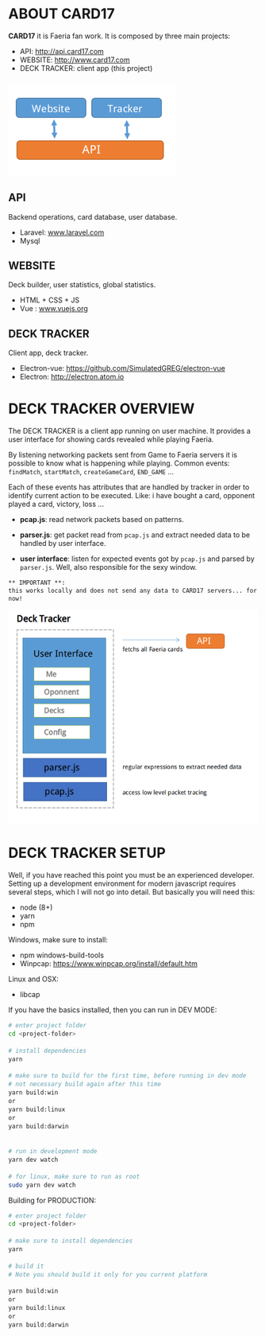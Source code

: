 # ABOUT CARD17

**CARD17** it is Faeria fan work. It is composed by three main  projects:

- API: http://api.card17.com
- WEBSITE: http://www.card17.com
- DECK TRACKER: client app (this project)

###

<img src="card17_overview.png">


## API

Backend operations, card database, user database.

- Laravel: www.laravel.com
- Mysql

## WEBSITE

Deck builder, user statistics, global statistics.

- HTML + CSS + JS
- Vue : www.vuejs.org


## DECK TRACKER

Client app, deck tracker.

- Electron-vue: https://github.com/SimulatedGREG/electron-vue
- Electron: http://electron.atom.io

# DECK TRACKER OVERVIEW

The DECK TRACKER is a client app running on user machine. It provides a user interface for showing cards revealed while playing Faeria.

By listening networking packets sent from Game to Faeria servers it is possible to know what is happening while playing.
Common events: `findMatch`, `startMatch`, `createGameCard`, `END_GAME` ...

Each of these events has attributes that are handled by tracker in order to identify current action to be executed. Like: i have bought a card, opponent played a card, victory, loss ...

- **pcap.js**: read network packets based on patterns.

- **parser.js**: get packet read from `pcap.js` and extract needed data to be handled by user interface.

- **user interface**: listen for expected events got by `pcap.js` and parsed by `parser.js`. Well, also responsible for the sexy window.

```
** IMPORTANT **:
this works locally and does not send any data to CARD17 servers... for now!
```

 <img src="tracker_overview.png">

# DECK TRACKER SETUP

Well, if you have reached this point you must be an experienced developer. Setting up a development environment for modern javascript requires several steps, which I will not go into detail. But basically you will need this:

- node (8+)
- yarn
- npm

Windows, make sure to install:
- npm windows-build-tools
- Winpcap: https://www.winpcap.org/install/default.htm

Linux and OSX:
- libcap

If you have the basics installed, then you can run in DEV MODE:


``` bash
# enter project folder
cd <project-folder>

# install dependencies
yarn

# make sure to build for the first time, before running in dev mode
# not necessary build again after this time
yarn build:win
or
yarn build:linux
or
yarn build:darwin


# run in development mode
yarn dev watch

# for linux, make sure to run as root
sudo yarn dev watch

```

Building for PRODUCTION:

``` bash
# enter project folder
cd <project-folder>

# make sure to install dependencies
yarn

# build it
# Note you should build it only for you current platform

yarn build:win
or
yarn build:linux
or
yarn build:darwin

```
